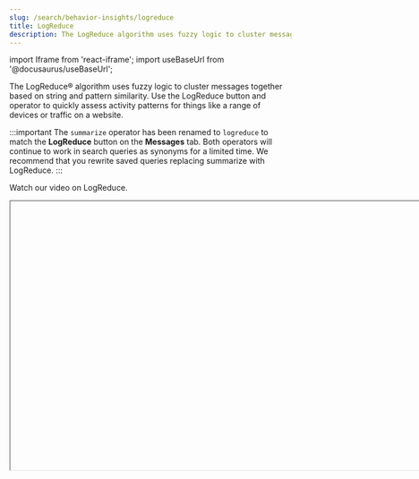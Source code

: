 ```yaml
---
slug: /search/behavior-insights/logreduce
title: LogReduce
description: The LogReduce algorithm uses fuzzy logic to cluster messages together based on string and pattern similarity. Use the LogReduce button and operator to quickly assess activity patterns for things like a range of devices or traffic on a website.
---
```


import Iframe from 'react-iframe';
import useBaseUrl from '@docusaurus/useBaseUrl';

The LogReduce&reg; algorithm uses fuzzy logic to cluster messages together based on string and pattern similarity. Use the LogReduce button and operator to quickly assess activity patterns for things like a range of devices or traffic on a website.

:::important
The `summarize` operator has been renamed to `logreduce` to match the **LogReduce** button on the **Messages** tab. Both operators will continue to work in search queries as synonyms for a limited time. We recommend that you rewrite saved queries replacing summarize with LogReduce.
:::

Watch our video on LogReduce. 

<Iframe url="https://www.youtube.com/embed/NlnIZvfYO2w"
        width="854px"
        height="480px"
        id="myId"
        className="video-container"
        display="initial"
        position="relative"
        allow="accelerometer; clipboard-write; encrypted-media; gyroscope; picture-in-picture"
        allowfullscreen
        />


In this section, we'll introduce the following concepts:

<div className="box-wrapper" >
<div className="box smallbox card">
  <div className="container">
  <a href="/docs/search/behavior-insights/logreduce/logreduce-operator"><img src={useBaseUrl('img/icons/search.png')} alt="icon" width="35"/><h4>LogReduce Operator</h4></a>
  <p>Allows you to quickly assess activity patterns for things like a range of devices or traffic on a website.</p>
  </div>
</div>
<div className="box smallbox card">
  <div className="container">
  <a href="/docs/search/behavior-insights/logreduce/detect-patterns-with-logreduce"><img src={useBaseUrl('img/icons/search.png')} alt="icon" width="35"/><h4>Detect Patterns with LogReduce</h4></a>
  <p>Group messages with similar structures and patterns, providing insight into specific keywords or time range.</p>
  </div>
</div>
<div className="box smallbox card">
  <div className="container">
  <a href="/docs/search/behavior-insights/logreduce/logreduce-keys"><img src={useBaseUrl('img/icons/operations/queries.png')} alt="icon" width="35"/><h4>LogReduce Keys</h4></a>
  <p>Clusters JSON logs based on keys providing an at-a-glance summary of patterns in logs based on their schema while ignoring specific values.</p>
  </div>
</div>
<div className="box smallbox card">
  <div className="container">
  <a href="/docs/search/behavior-insights/logreduce/logreduce-values"><img src={useBaseUrl('img/icons/operations/queries.png')} alt="icon" width="35"/><h4>LogReduce Values</h4></a>
  <p>Clusters JSON logs using the values of keys.</p>
  </div>
</div>
<div className="box smallbox card">
  <div className="container">
  <a href="/docs/search/behavior-insights/logreduce/understand-the-logreduce-relevance-column/"><img src={useBaseUrl('img/icons/search.png')} alt="icon" width="35"/><h4>LogReduce Relevance Column</h4></a>
  <p>Displays a numerical score for a signature, predicting which signatures could be most meaningful.</p>
  </div>
</div>
<div className="box smallbox card">
  <div className="container">
  <a href="/docs/search/behavior-insights/logreduce/influence-the-logreduce-outcome"><img src={useBaseUrl('img/icons/search.png')} alt="icon" width="35"/><h4>Influence the LogReduce Outcome</h4></a>
  <p>Influence the algorithm by editing a signature to increase or decrease your results granularity.</p>
  </div>
</div>
</div>
